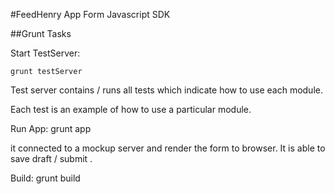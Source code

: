 #FeedHenry App Form Javascript SDK


##Grunt Tasks

Start TestServer:

    grunt testServer

Test server contains / runs all tests which indicate how to use each module.

Each test is an example of how to use a particular module.

Run App: 
grunt app

it connected to a mockup server and render the form to browser. It is able to save draft / submit .

Build:
grunt build